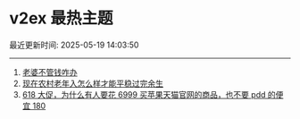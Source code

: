 # v2ex 最热主题

最近更新时间: 2025-05-19 14:03:50

--- 
1. [老婆不管钱咋办](https://www.v2ex.com/t/1132606) 
2. [现在农村老年入怎么样才能平稳过完余生](https://www.v2ex.com/t/1132607) 
3. [618 大促，为什么有人要花 6999 买苹果天猫官网的商品，也不要 pdd 的便宜 180](https://www.v2ex.com/t/1132608) 
